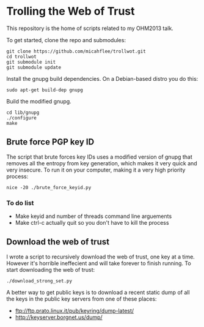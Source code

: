 Trolling the Web of Trust
=========================

This repository is the home of scripts related to my OHM2013 talk.

To get started, clone the repo and submodules:

    git clone https://github.com/micahflee/trollwot.git
    cd trollwot
    git submodule init
    git submodule update

Install the gnupg build dependencies. On a Debian-based distro you do this:

    sudo apt-get build-dep gnupg

Build the modified gnupg.

    cd lib/gnupg
    ./configure
    make

Brute force PGP key ID
----------------------

The script that brute forces key IDs uses a modified version of gnupg that removes all the entropy from key generation, which makes it very quick and very insecure. To run it on your computer, making it a very high priority process:

    nice -20 ./brute_force_keyid.py

### To do list

* Make keyid and number of threads command line arguements
* Make ctrl-c actually quit so you don't have to kill the process

Download the web of trust
-------------------------

I wrote a script to recursively download the web of trust, one key at a time. However it's horrible ineffecient and will take forever to finish running. To start downloading the web of trust:

    ./download_strong_set.py

A better way to get public keys is to download a recent static dump of all the keys in the public key servers from one of these places:

* ftp://ftp.prato.linux.it/pub/keyring/dump-latest/
* http://keyserver.borgnet.us/dump/

